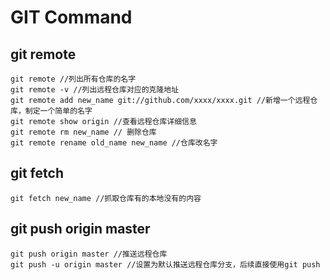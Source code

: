 # GIT Command

## git remote 
```
git remote //列出所有仓库的名字
git remote -v //列出远程仓库对应的克隆地址
git remote add new_name git://github.com/xxxx/xxxx.git //新增一个远程仓库，制定一个简单的名字 
git remote show origin //查看远程仓库详细信息
git remote rm new_name // 删除仓库
git remote rename old_name new_name //仓库改名字
```

## git fetch
```
git fetch new_name //抓取仓库有的本地没有的内容
```

## git push origin master
```
git push origin master //推送远程仓库
git push -u origin master //设置为默认推送远程仓库分支，后续直接使用git push 
```
